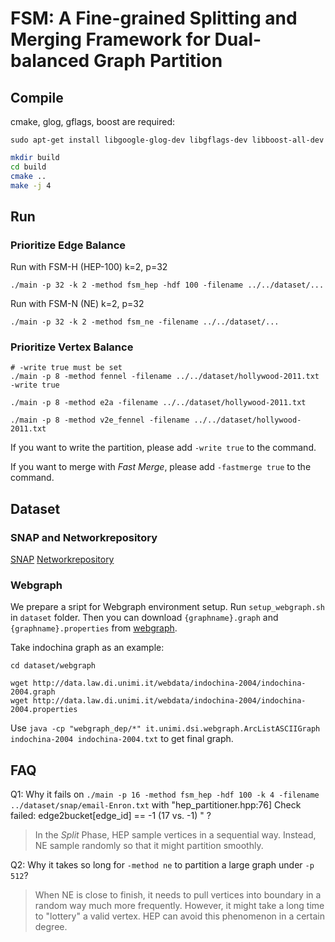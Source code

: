 FSM: A Fine-grained Splitting and Merging Framework for Dual-balanced Graph Partition
=============================================



## Compile

cmake, glog, gflags, boost are required:

`sudo apt-get install libgoogle-glog-dev libgflags-dev libboost-all-dev`

```sh
mkdir build 
cd build
cmake ..
make -j 4
```

## Run

### Prioritize Edge Balance

Run with FSM-H (HEP-100) k=2, p=32

```shell
./main -p 32 -k 2 -method fsm_hep -hdf 100 -filename ../../dataset/...
```

Run with FSM-N (NE) k=2, p=32

```shell
./main -p 32 -k 2 -method fsm_ne -filename ../../dataset/...
```

### Prioritize Vertex Balance

```shell
# -write true must be set
./main -p 8 -method fennel -filename ../../dataset/hollywood-2011.txt -write true

./main -p 8 -method e2a -filename ../../dataset/hollywood-2011.txt

./main -p 8 -method v2e_fennel -filename ../../dataset/hollywood-2011.txt
```



If you want to write the partition, please add `-write true` to the command.

If you want to merge with *Fast Merge*, please add `-fastmerge true` to the command.

## Dataset

### SNAP and Networkrepository

[SNAP](http://snap.stanford.edu/data/index.html)
[Networkrepository](https://networkrepository.com/networks.php)

### Webgraph
We prepare a sript for Webgraph environment setup. Run `setup_webgraph.sh` in `dataset` folder. 
Then you can download `{graphname}.graph` and `{graphname}.properties` from [webgraph](https://law.di.unimi.it/datasets.php). 

Take indochina graph as an example:

```shell
cd dataset/webgraph

wget http://data.law.di.unimi.it/webdata/indochina-2004/indochina-2004.graph
wget http://data.law.di.unimi.it/webdata/indochina-2004/indochina-2004.properties
```

Use `java -cp "webgraph_dep/*" it.unimi.dsi.webgraph.ArcListASCIIGraph indochina-2004 indochina-2004.txt` to get final graph. 

## FAQ

Q1: Why it fails on `./main -p 16 -method fsm_hep -hdf 100 -k 4 -filename ../dataset/snap/email-Enron.txt` with "hep_partitioner.hpp:76] Check failed: edge2bucket[edge_id] == -1 (17 vs. -1) " ? 
> In the *Split* Phase, HEP sample vertices in a sequential way. 
> Instead, NE sample randomly so that it might partition smoothly. 

Q2: Why it takes so long for `-method ne` to partition a large graph under `-p 512`? 
> When NE is close to finish, it needs to pull vertices into boundary in a random way much more frequently. However, it might take a long time to "lottery" a valid vertex. 
> HEP can avoid this phenomenon in a certain degree. 
